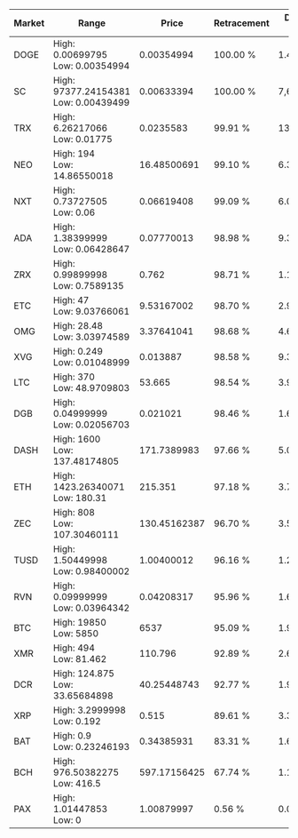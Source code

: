 | Market | Range | Price| Retracement | Doubles to 50% |
| --- | --- | --- | --- | --- |
| DOGE | High: 0.00699795<br />Low: 0.00354994 | 0.00354994 | 100.00 % | 1.49 |
| SC | High: 97377.24154381<br />Low: 0.00439499 | 0.00633394 | 100.00 % | 7,686,940.98 |
| TRX | High: 6.26217066<br />Low: 0.01775 | 0.0235583 | 99.91 % | 133.28 |
| NEO | High: 194<br />Low: 14.86550018 | 16.48500691 | 99.10 % | 6.34 |
| NXT | High: 0.73727505<br />Low: 0.06 | 0.06619408 | 99.09 % | 6.02 |
| ADA | High: 1.38399999<br />Low: 0.06428647 | 0.07770013 | 98.98 % | 9.32 |
| ZRX | High: 0.99899998<br />Low: 0.7589135 | 0.762 | 98.71 % | 1.15 |
| ETC | High: 47<br />Low: 9.03766061 | 9.53167002 | 98.70 % | 2.94 |
| OMG | High: 28.48<br />Low: 3.03974589 | 3.37641041 | 98.68 % | 4.67 |
| XVG | High: 0.249<br />Low: 0.01048999 | 0.013887 | 98.58 % | 9.34 |
| LTC | High: 370<br />Low: 48.9709803 | 53.665 | 98.54 % | 3.90 |
| DGB | High: 0.04999999<br />Low: 0.02056703 | 0.021021 | 98.46 % | 1.68 |
| DASH | High: 1600<br />Low: 137.48174805 | 171.7389983 | 97.66 % | 5.06 |
| ETH | High: 1423.26340071<br />Low: 180.31 | 215.351 | 97.18 % | 3.72 |
| ZEC | High: 808<br />Low: 107.30460111 | 130.45162387 | 96.70 % | 3.51 |
| TUSD | High: 1.50449998<br />Low: 0.98400002 | 1.00400012 | 96.16 % | 1.24 |
| RVN | High: 0.09999999<br />Low: 0.03964342 | 0.04208317 | 95.96 % | 1.66 |
| BTC | High: 19850<br />Low: 5850 | 6537 | 95.09 % | 1.97 |
| XMR | High: 494<br />Low: 81.462 | 110.796 | 92.89 % | 2.60 |
| DCR | High: 124.875<br />Low: 33.65684898 | 40.25448743 | 92.77 % | 1.97 |
| XRP | High: 3.2999998<br />Low: 0.192 | 0.515 | 89.61 % | 3.39 |
| BAT | High: 0.9<br />Low: 0.23246193 | 0.34385931 | 83.31 % | 1.65 |
| BCH | High: 976.50382275<br />Low: 416.5 | 597.17156425 | 67.74 % | 1.17 |
| PAX | High: 1.01447853<br />Low: 0 | 1.00879997 | 0.56 % | 0.00 |
